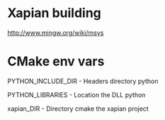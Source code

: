 # Xapian building

http://www.mingw.org/wiki/msys


# CMake env vars

PYTHON_INCLUDE_DIR - Headers directory python

PYTHON_LIBRARIES   - Location the DLL python

xapian_DIR         - Directory cmake the xapian project

